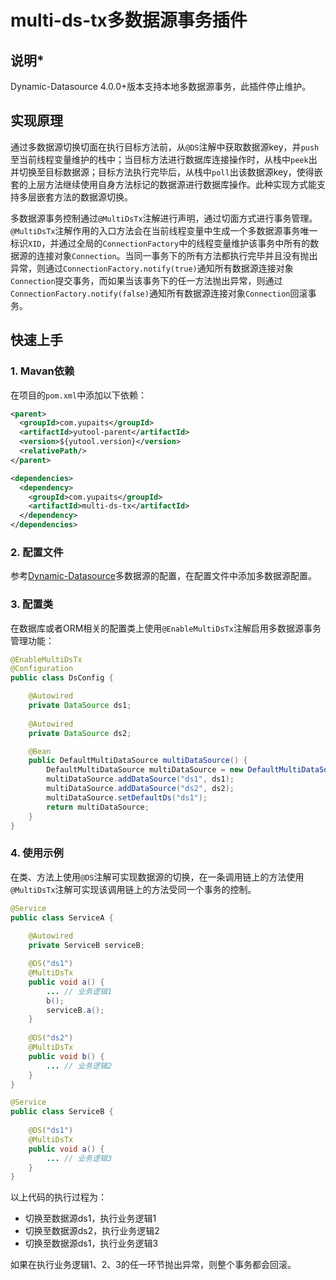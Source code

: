 # multi-ds-tx多数据源事务插件

## 说明*
Dynamic-Datasource 4.0.0+版本支持本地多数据源事务，此插件停止维护。
## 实现原理
通过多数据源切换切面在执行目标方法前，从`@DS`注解中获取数据源key，并`push`至当前线程变量维护的栈中；当目标方法进行数据库连接操作时，从栈中`peek`出并切换至目标数据源；目标方法执行完毕后，从栈中`poll`出该数据源key，使得嵌套的上层方法继续使用自身方法标记的数据源进行数据库操作。此种实现方式能支持多层嵌套方法的数据源切换。

多数据源事务控制通过`@MultiDsTx`注解进行声明，通过切面方式进行事务管理。`@MultiDsTx`注解作用的入口方法会在当前线程变量中生成一个多数据源事务唯一标识`XID`，并通过全局的`ConnectionFactory`中的线程变量维护该事务中所有的数据源的连接对象`Connection`。当同一事务下的所有方法都执行完毕并且没有抛出异常，则通过`ConnectionFactory.notify(true)`通知所有数据源连接对象`Connection`提交事务，而如果当该事务下的任一方法抛出异常，则通过`ConnectionFactory.notify(false)`通知所有数据源连接对象`Connection`回滚事务。
## 快速上手
### 1. Mavan依赖
在项目的`pom.xml`中添加以下依赖：
```xml
<parent>
  <groupId>com.yupaits</groupId>
  <artifactId>yutool-parent</artifactId>
  <version>${yutool.version}</version>
  <relativePath/>
</parent>

<dependencies>
  <dependency>
    <groupId>com.yupaits</groupId>
    <artifactId>multi-ds-tx</artifactId>
  </dependency>
</dependencies>
```
### 2. 配置文件
参考[Dynamic-Datasource](https://gitee.com/baomidou/dynamic-datasource-spring-boot-starter)多数据源的配置，在配置文件中添加多数据源配置。
### 3. 配置类
在数据库或者ORM相关的配置类上使用`@EnableMultiDsTx`注解启用多数据源事务管理功能：
```java
@EnableMultiDsTx
@Configuration
public class DsConfig {

    @Autowired
    private DataSource ds1;
    
    @Autowired
    private DataSource ds2;

    @Bean
    public DefaultMultiDataSource multiDataSource() {
        DefaultMultiDataSource multiDataSource = new DefaultMultiDataSource();
        multiDataSource.addDataSource("ds1", ds1);
        multiDataSource.addDataSource("ds2", ds2);
        multiDataSource.setDefaultDs("ds1");
        return multiDataSource;
    }
}
```
### 4. 使用示例
在类、方法上使用`@DS`注解可实现数据源的切换，在一条调用链上的方法使用`@MultiDsTx`注解可实现该调用链上的方法受同一个事务的控制。
```java
@Service
public class ServiceA {
    
    @Autowired
    private ServiceB serviceB;

    @DS("ds1")
    @MultiDsTx
    public void a() {
        ... // 业务逻辑1
        b();
        serviceB.a();
    }
    
    @DS("ds2")
    @MultiDsTx
    public void b() {
        ... // 业务逻辑2
    }
}

@Service
public class ServiceB {
    
    @DS("ds1")
    @MultiDsTx
    public void a() {
        ... // 业务逻辑3
    }
}
```
以上代码的执行过程为：

- 切换至数据源ds1，执行业务逻辑1
- 切换至数据源ds2，执行业务逻辑2
- 切换至数据源ds1，执行业务逻辑3

如果在执行业务逻辑1、2、3的任一环节抛出异常，则整个事务都会回滚。
